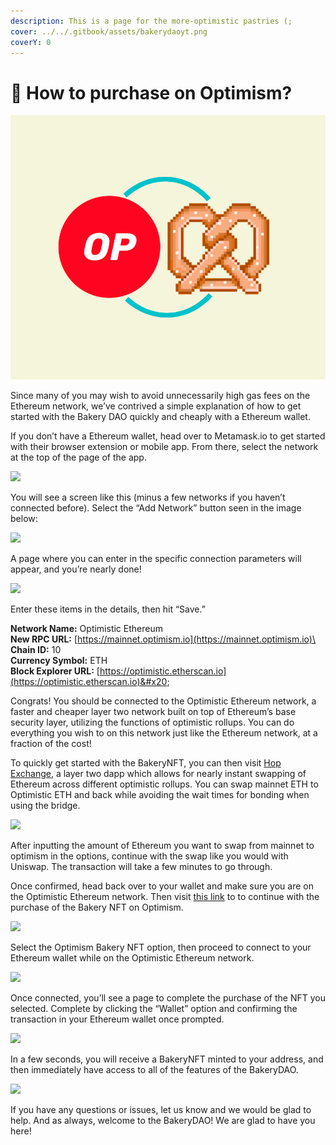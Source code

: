 ```yaml
---
description: This is a page for the more-optimistic pastries (;
cover: ../../.gitbook/assets/bakerydaoyt.png
coverY: 0
---
```


# 🏁 How to purchase on Optimism?

![Optimistic Pastry](../../.gitbook/assets/pppp.png)

Since many of you may wish to avoid unnecessarily high gas fees on the Ethereum network, we’ve contrived a simple explanation of how to get started with the Bakery DAO quickly and cheaply with a Ethereum wallet.

If you don’t have a Ethereum wallet, head over to Metamask.io to get started with their browser extension or mobile app. From there, select the network at the top of the page of the app.

![](https://bakery.fyi/wp-content/uploads/2022/01/oppthis.png)

You will see a screen like this (minus a few networks if you haven’t connected before). Select the “Add Network” button seen in the image below:

![](https://bakery.fyi/wp-content/uploads/2022/01/networks.jpg)

A page where you can enter in the specific connection parameters will appear, and you’re nearly done!

![](https://bakery.fyi/wp-content/uploads/2022/01/cred.jpg)

Enter these items in the details, then hit “Save.”

**Network Name:** Optimistic Ethereum\
**New RPC URL:** [https://mainnet.optimism.io](https://mainnet.optimism.io)\
**Chain ID:** 10\
**Currency Symbol:** ETH\
**Block Explorer URL:** [https://optimistic.etherscan.io](https://optimistic.etherscan.io)&#x20;

Congrats! You should be connected to the Optimistic Ethereum network, a faster and cheaper layer two network built on top of Ethereum’s base security layer, utilizing the functions of optimistic rollups. You can do everything you wish to on this network just like the Ethereum network, at a fraction of the cost!

To quickly get started with the BakeryNFT, you can then visit [Hop Exchange](https://hop.exchange), a layer two dapp which allows for nearly instant swapping of Ethereum across different optimistic rollups. You can swap mainnet ETH to Optimistic ETH and back while avoiding the wait times for bonding when using the bridge.

![](https://bakery.fyi/wp-content/uploads/2022/01/hop.jpg)

After inputting the amount of Ethereum you want to swap from mainnet to optimism in the options, continue with the swap like you would with Uniswap. The transaction will take a few minutes to go through.

Once confirmed, head back over to your wallet and make sure you are on the Optimistic Ethereum network. Then visit [this link](https://bakerydao.me/website) to to continue with the purchase of the Bakery NFT on Optimism.

![](https://bakery.fyi/wp-content/uploads/2022/01/pay.jpg)

Select the Optimism Bakery NFT option, then proceed to connect to your Ethereum wallet while on the Optimistic Ethereum network.

![](https://bakery.fyi/wp-content/uploads/2022/01/connectt.jpg)

Once connected, you’ll see a page to complete the purchase of the NFT you selected. Complete by clicking the “Wallet” option and confirming the transaction in your Ethereum wallet once prompted.

![](https://bakery.fyi/wp-content/uploads/2022/01/get.jpg)

In a few seconds, you will receive a BakeryNFT minted to your address, and then immediately have access to all of the features of the BakeryDAO.

![](https://bakery.fyi/wp-content/uploads/2022/01/member.jpg)

If you have any questions or issues, let us know and we would be glad to help. And as always, welcome to the BakeryDAO! We are glad to have you here!
